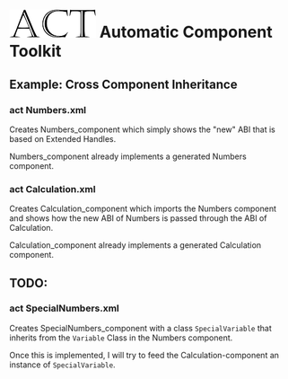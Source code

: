 # ![ACT logo](../../Documentation/images/ACT_logo_50px.png) Automatic Component Toolkit

## Example: Cross Component Inheritance

### act Numbers.xml
Creates Numbers_component which simply shows the "new" ABI that is based on Extended Handles.


Numbers_component already implements a generated Numbers component.

### act Calculation.xml
Creates Calculation_component which imports the Numbers component and shows how the new ABI of Numbers is passed through the ABI of Calculation.

Calculation_component already implements a generated Calculation component.

## TODO:

### act SpecialNumbers.xml
Creates SpecialNumbers_component with a class `SpecialVariable` that inherits from the `Variable` Class in the Numbers component.

Once this is implemented, I will try to feed the Calculation-component an instance of `SpecialVariable`.








